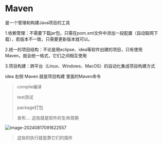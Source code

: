 # Maven

是一个管理和构建Java项目的工具

1.依赖管理：不需要下载jar包，只需在pom.xml文件中添加一段配置（自动联网下载），若版本不一致，只需要更新版本就可以。

2.统一的项目结构：不论是用eclipse、idea等软件创建的项目，只有使用Maven，就会统一格式，它们之间相互使用

3.项目构建：跨平台（Linux、Windows、MacOS）的自动化集成项目构建方式

idea 右侧 Maven 就是项目构建 里面的Maven命令

> complie编译
>
> test测试
>
> package打包
>
> 发布....                             这些就是软件的生命周期

![image-20240817091622557](D:\a_briup_learn\JavaWeb\Maven是一个管理和构建Java项目的工具.assets\image-20240817091622557.png)

> 这些的执行就是靠它们的插件